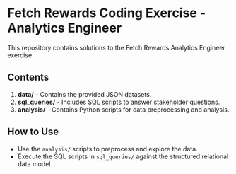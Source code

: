# Fetch Rewards Coding Exercise - Analytics Engineer

This repository contains solutions to the Fetch Rewards Analytics Engineer exercise.

## Contents

1. **data/** - Contains the provided JSON datasets.
2. **sql_queries/** - Includes SQL scripts to answer stakeholder questions.
3. **analysis/** - Contains Python scripts for data preprocessing and analysis.

## How to Use

- Use the `analysis/` scripts to preprocess and explore the data.
- Execute the SQL scripts in `sql_queries/` against the structured relational data model.
